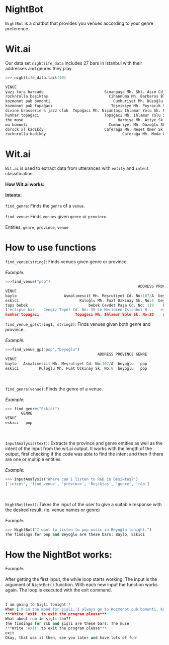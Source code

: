 # NightBot
`NightBot` is a chatbot that provides you venues according to your genre preference.
# Wit.ai
Our data set `nightlife_data` includes 27 bars in Istanbul with their addresses and genres they play.
```python
>>> nightlife_data.tail(10)
                                                                        ADDRESS  PROVINCE       GENRE
VENUE
yazı tura barcade                           Sinanpaşa Mh. Şht. Asım Cd. No: 38   beşiktaş       k-pop
rocknrolla beşiktaş                           Cihannüma Mh. Barbaros Blv. No:65  beşiktaş        punk
kozmonot pub bomonti                            Cumhuriyet Mh. Düzoğlu Sk. No:2     şişli  electronic
kozmonot pub topağacı                          Teşvikiye Mh. Poyracık Sk No:9/A     şişli  electronic
divine brasserie & jazz club  Topağacı Mh. Nişantaşı Ihlamur Yolu Sk. No: 34...     şişli       blues
hunhar topağacı                             Topağacı Mh. Ihlamur Yolu Sk. No:28     şişli         pop
the muse                                          Harbiye Mh. Atiye Sk. No: 2/B     şişli         r&b
wu bomonti                                    Cumhuriyet Mh. Düzoğlu Sk. No:2/B     şişli  electronic
dorock xl kadıköy                           Caferağa Mh. Neşet Ömer Sk. No: 3/C   kadıköy        rock
rocknrolla kadıköy                                  Caferağa Mh. Moda Cd. No:20   kadıköy        rock
```
# Wit.ai
`Wit.ai` is used to extract data from utterances with `entity` and `intent` classification. 
<br></br>
<b>How Wit.ai works:</b>
<br></br>
  <b>Intents:</b> 
  <br></br>
  `find_genre`: Finds the `genre` of a `venue`.
  <br></br>
   `find_venue`: Finds `venues` given `genre` or `province`.
   <br></br>
  Entities: `genre`, `province`, `venue`
# How to use functions
`find_venue(string)`: Finds venues given genre or province.
<br></br>
<i> Example: </i>
```python
>>>find_venue("pop")
                                                           ADDRESS PROVINCE GENRE
VENUE
baylo                     Asmalımescit Mh. Meşrutiyet Cd. No:107/A  beyoğlu   pop
eskici                           Kuloğlu Mh. Fuat Uzkınay Sk. No:8  beyoğlu   pop
taps bebek                           bebek Cevdet Paşa Cd. No: 119    bebek   pop
l'eclipse bar    Cengiz Topel Cd. No: 39 Le Meridien Istanbul H...   etiler   pop
hunhar topağacı                Topağacı Mh. Ihlamur Yolu Sk. No:28    şişli   pop
```
`find_venue_gp(string1, string2)`: Finds venues given both genre and province.
<br></br>
<i> Example: </i>
```python
>>>find_venue_gp("pop","beyoğlu")
                                         ADDRESS PROVINCE GENRE
VENUE
baylo   Asmalımescit Mh. Meşrutiyet Cd. No:107/A  beyoğlu   pop
eskici         Kuloğlu Mh. Fuat Uzkınay Sk. No:8  beyoğlu   pop
```
<br></br>
`find_genre(venue)`: Finds the genre of a venue.
<br></br>
<i> Example: </i>
```python
>>> find_genre("Eskici")
       GENRE
VENUE
eskici   pop
```
<br></br>
`InputAnalysis(text)`: Extracts the province and genre entities as well as the intent of the input from the wit.ai output. It works with the length of the output, first checking if the code was able to find the intent and then if there are one or multiple entities.
<br></br>
<i> Example: </i>
```python
>>> InputAnalysis("Where can I listen to R&B in Beşiktaş?")
['intent', 'find_venue', 'province', 'Beşiktaş', 'genre', 'r&b']
```
<br></br>
`NightBot(text)`: Takes the input of the user to give a suitable response with the desired result. (ie. venue names or genre)
<br></br>
<i> Example: </i>
```python
>>> NightBot("I want to listen to pop music in Beyoğlu tonight.")
The findings for pop and Beyoğlu are these bars: Baylo, Eskici
```
# How the NightBot works:
<i> Example: </i>
<br></br>
After getting the first input, the while loop starts working. The input is the argument of `NightBot()` function. With each new input the function works again. 
The loop is executed with the exit command.
<br></br>
```python
I am going to Şişli tonight!!
When I'm in the mood for şişli, I always go to Kozmonot pub bomonti, Kozmonot pub topağacı, Divine brasserie & jazz club, Hunhar topağacı, The muse, Wu bomonti.
***Write 'exit' to exit the program please***
What about rnb in şişli tho??
The findings for r&b and şişli are these bars: The muse
***Write 'exit' to exit the program please***
exit
Okay, that was it then, see you later and have lots of fun!
```
